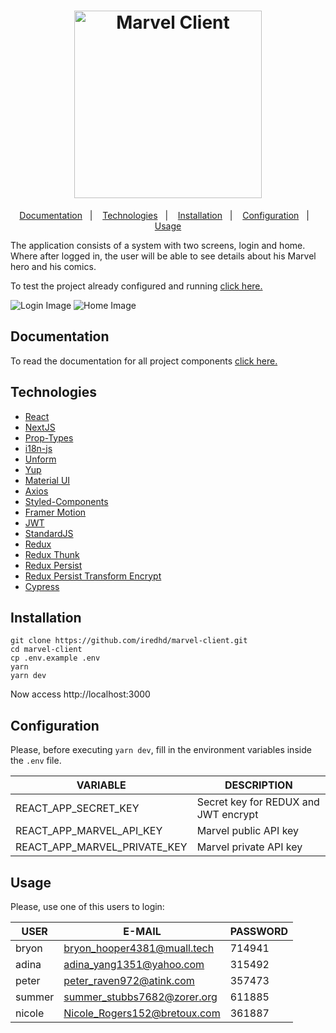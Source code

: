 <h1 align="center">
  <a href="http://marvel-client.iredhd.dev">
    <img alt="Marvel Client" src="https://res.cloudinary.com/iredhd/image/upload/v1594049613/marvel-client/logo.png" width=300 />
  </a>
</h1>

<p align="center">
  <a href="#documentation">Documentation</a>&nbsp;&nbsp;&nbsp;|&nbsp;&nbsp;&nbsp;
  <a href="#technologies">Technologies</a>&nbsp;&nbsp;&nbsp;|&nbsp;&nbsp;&nbsp;
  <a href="#installation">Installation</a>&nbsp;&nbsp;&nbsp;|&nbsp;&nbsp;&nbsp;
  <a href="#configuration">Configuration</a>&nbsp;&nbsp;&nbsp;|&nbsp;&nbsp;&nbsp;
  <a href="#usage">Usage</a>
</p>

The application consists of a system with two screens, login and home. Where after logged in, the user will be able to see details about his Marvel hero and his comics.

To test the project already configured and running [click here.](http://marvel-client.iredhd.dev)

<img alt="Login Image" src="https://res.cloudinary.com/iredhd/image/upload/v1593406252/marvel-client/login.png"/>

<img alt="Home Image" src="https://res.cloudinary.com/iredhd/image/upload/v1593406191/marvel-client/home.png"/>

## Documentation
To read the documentation for all project components [click here.](http://marvel-client.iredhd.dev/docs/index.html)

## Technologies
- [React](https://github.com/facebook/react)
- [NextJS](https://github.com/vercel/next.js)
- [Prop-Types](https://github.com/facebook/prop-types)
- [i18n-js](https://github.com/fnando/i18n-js)
- [Unform](https://github.com/Rocketseat/unform)
- [Yup](https://github.com/jquense/yup)
- [Material UI](https://github.com/mui-org/material-ui)
- [Axios](https://github.com/axios/axios)
- [Styled-Components](https://github.com/styled-components/styled-components)
- [Framer Motion](https://github.com/framer/motion)
- [JWT](https://github.com/auth0/node-jsonwebtoken)
- [StandardJS](https://github.com/standard/standard)
- [Redux](https://github.com/reduxjs/redux)
- [Redux Thunk](https://github.com/reduxjs/redux-thunk)
- [Redux Persist](https://github.com/rt2zz/redux-persist)
- [Redux Persist Transform Encrypt](https://github.com/maxdeviant/redux-persist-transform-encrypt)
- [Cypress](https://github.com/cypress-io/cypress)

## Installation
```
git clone https://github.com/iredhd/marvel-client.git
cd marvel-client
cp .env.example .env
yarn
yarn dev
```
Now access http://localhost:3000

## Configuration
Please, before executing `yarn dev`, fill in the environment variables inside the `.env` file.

| VARIABLE  |  DESCRIPTION  |
| ------------------- | ------------------- |
| REACT_APP_SECRET_KEY |  Secret key for REDUX and JWT encrypt |
| REACT_APP_MARVEL_API_KEY |  Marvel public API key |
| REACT_APP_MARVEL_PRIVATE_KEY |  Marvel private API key |

## Usage
Please, use one of this users to login:

|  USER  |               E-MAIL             | PASSWORD |
| ------ | -------------------------------- | -------- |
|  bryon |   bryon_hooper4381@muall.tech    |  714941  |
|  adina |    adina_yang1351@yahoo.com      |  315492  |
|  peter |    peter_raven972@atink.com      |  357473  |
| summer |  summer_stubbs7682@zorer.org     |  611885  |
| nicole |  Nicole_Rogers152@bretoux.com    |  361887  |